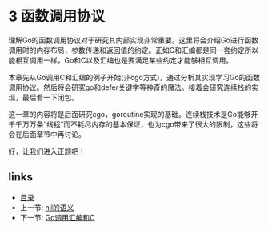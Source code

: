 # 3 函数调用协议

理解Go的函数调用协议对于研究其内部实现非常重要。这里将会介绍Go进行函数调用时的内存布局，参数传递和返回值的约定。正如C和汇编都是同一套约定所以能相互调用一样，Go和C以及汇编也是要满足某些约定才能够相互调用。

本章先从Go调用C和汇编的例子开始(非cgo方式)，通过分析其实现学习Go的函数调用协议。然后将会研究go和defer关键字等神奇的魔法。接着会研究连续栈的实现，最后看一下闭包。

这一章的内容将是后面研究cgo，goroutine实现的基础。连续栈技术是Go能够开千千万万条“线程”而不耗尽内存的基本保证，也为cgo带来了很大的限制，这些将会在后面章节中再讨论。

好，让我们进入正题吧！

## links
   * [目录](<preface.md>)
   * 上一节: [nil的语义](<02.4.md>)
   * 下一节: [Go调用汇编和C](<03.1.md>)
